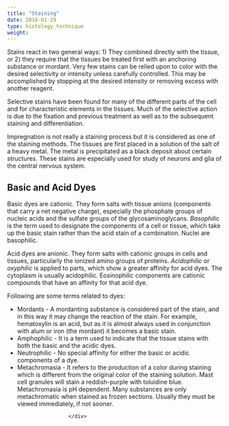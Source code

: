 ```yaml
---
title: "Staining"
date: 2018-01-29
type: histology_technique
weight: 
---
```

<div class="entrybody">
						<p>Stains react in two general ways: 1) They combined directly with the tissue, or 2) they require that the tissues be treated first with an anchoring substance or mordant. Very few stains can be relied upon to color with the desired selectivity or intensity unless carefully controlled. This may be accomplished by stopping at the desired intensity or removing excess with another reagent.</p>

<p>Selective stains have been found for many of the different parts of the cell and for characteristic elements in the tissues. Much of the selective action is due to the fixation and previous treatment as well as to the subsequent staining and differentiation.</p>

<p>Impregnation is not really a staining process but it is considered as one of the staining methods. The tissues are first placed in a solution of the salt of a heavy metal. The metal is precipitated as a black deposit about certain structures. These stains are especially used for study of neurons and glia of the central nervous system.</p>

<h2>Basic and Acid Dyes</h2>

<p>Basic dyes are cationic. They form salts with tissue anions (components that carry a net negative charge), especially the phosphate groups of nucleic acids and the sulfate groups of the glycosaminoglycans. <em>Basophilic</em> is the term used to designate the components of a cell or tissue, which take up the basic stain rather than the acid stain of a combination. Nuclei are basophilic.</p>

<p>Acid dyes are anionic. They form salts with cationic groups in cells and tissues, particularly the ionized amino groups of proteins. <em>Acidophilic</em> or <em>oxyphilic</em> is applied to parts, which show a greater affinity for acid dyes. The cytoplasm is usually acidophilic. Eosinophilic components are cationic compounds that have an affinity for that acid dye.</p>

<p>Following are some terms related to dyes:</p>


<ul>
<li>Mordants - A mordanting substance is considered part of the stain, and in this way it may change the reaction of the stain. For example, hematoxylin is an acid, but as it is almost always used in conjunction with alum or iron (the mordant) it becomes a basic stain.</li>
<li>Amphophilic - It is a term used to indicate that the tissue stains with both the basic and the acidic dyes.</li>
<li>Neutrophilic - No special affinity for either the basic or acidic components of a dye.</li>
<li>Metachromasia - It refers to the production of a color during staining which is different from the original color of the staining solution. Mast cell granules will stain a reddish-purple with toluidine blue. Metachromasia is pH dependent. Many substances are only metachromatic when stained as frozen sections. Usually they must be viewed immediately, if not sooner.</li>
</ul>


						
						</div>